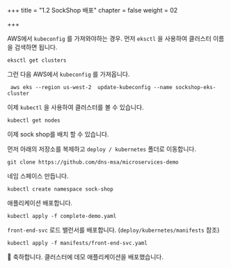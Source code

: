 +++
title = "1.2 SockShop 배포"
chapter = false
weight = 02

+++



 AWS에서 `kubeconfig` 를 가져와야하는 경우. 먼저 `eksctl` 을 사용하여 클러스터 이름을 검색하면 됩니다.
```
eksctl get clusters
```

그런 다음 AWS에서 `kubeconfig` 를 가져옵니다.
```
 aws eks --region us-west-2  update-kubeconfig --name sockshop-eks-cluster
```

이제 `kubectl` 을 사용하여 클러스터를 볼 수 있습니다.

```
kubectl get nodes
```

이제 sock shop를 배치 할 수 있습니다.

먼저 아래의 저장소를 복제하고 `deploy / kubernetes` 폴더로 이동합니다.

```
git clone https://github.com/dns-msa/microservices-demo
```

네임 스페이스 만듭니다.

```
kubectl create namespace sock-shop
```

애플리케이션 배포합니다.

```
kubectl apply -f complete-demo.yaml
```

`front-end-svc` 로드 밸런서를 배포합니다. (`deploy/kubernetes/manifests` 참조)

```
kubectl apply -f manifests/front-end-svc.yaml
```


🎉 축하합니다. 클러스터에 데모 애플리케이션을 배포했습니다.





